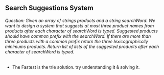 ## Search Suggestions System

###### Question: Given an array of strings products and a string searchWord. We want to design a system that suggests at most three product names from products after each character of searchWord is typed. Suggested products should have common prefix with the searchWord. If there are more than three products with a common prefix return the three lexicographically minimums products. Return list of lists of the suggested products after each character of searchWord is typed. 

 * The Fastest is the trie solution. try understanding it & solving it.